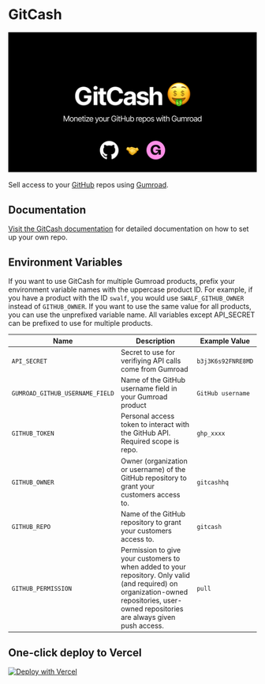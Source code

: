 # GitCash

![GitCash image](/public/og_image.png)

Sell access to your [GitHub](https://github.com) repos using [Gumroad](https://gumroad.com).

## Documentation

[Visit the GitCash documentation](https://devotedhq.notion.site/GitCash-8b521adfb597419f8c936f645ae468c9) for detailed documentation on how to set up your own repo.

## Environment Variables

If you want to use GitCash for multiple Gumroad products, prefix your environment variable names with the uppercase product ID. For example, if you have a product with the ID `swalf`, you would use `SWALF_GITHUB_OWNER` instead of `GITHUB_OWNER`. If you want to use the same value for all products, you can use the unprefixed variable name. All variables except API_SECRET can be prefixed to use for multiple products.

| Name                            | Description                                                                                                                                                                             | Example Value      |
| ------------------------------- | --------------------------------------------------------------------------------------------------------------------------------------------------------------------------------------- | ------------------ |
| `API_SECRET`                    | Secret to use for verifiying API calls come from Gumroad                                                                                                                                | `b3j3K6s92FNRE8MD` |
| `GUMROAD_GITHUB_USERNAME_FIELD` | Name of the GitHub username field in your Gumroad product                                                                                                                               | `GitHub username`  |
| `GITHUB_TOKEN`                  | Personal access token to interact with the GitHub API. Required scope is repo.                                                                                                          | `ghp_xxxx`         |
| `GITHUB_OWNER`                  | Owner (organization or username) of the GitHub repository to grant your customers access to.                                                                                            | `gitcashhq`        |
| `GITHUB_REPO`                   | Name of the GitHub repository to grant your customers access to.                                                                                                                        | `gitcash`          |
| `GITHUB_PERMISSION`             | Permission to give your customers to when added to your repository. Only valid (and required) on organization-owned repositories, user-owned repositories are always given push access. | `pull`             |

## One-click deploy to Vercel

[![Deploy with Vercel](https://vercel.com/button)](https://vercel.com/new/clone?repository-url=https%3A%2F%2Fgithub.com%2Fgitcashhq%2Fgitcash&env=API_SECRET,GUMROAD_GITHUB_USERNAME_FIELD,GITHUB_TOKEN,GITHUB_OWNER,GITHUB_REPO)

